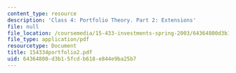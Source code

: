 ```yaml
---
content_type: resource
description: 'Class 4: Portfolio Theory. Part 2: Extensions'
file: null
file_location: /coursemedia/15-433-investments-spring-2003/64364800d3b15fcdb618e844e9ba25b7_154334portfolio2.pdf
file_type: application/pdf
resourcetype: Document
title: 154334portfolio2.pdf
uid: 64364800-d3b1-5fcd-b618-e844e9ba25b7
---
```

